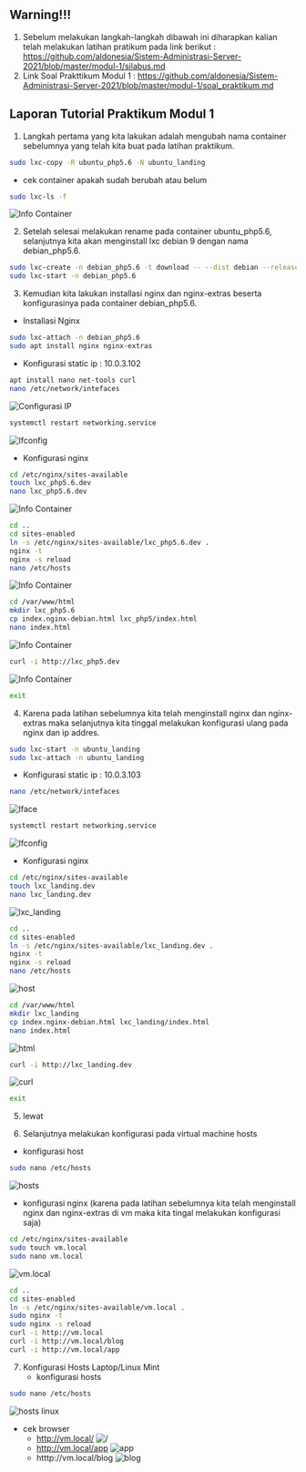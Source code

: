## Warning!!!

1. Sebelum melakukan langkah-langkah dibawah ini diharapkan kalian telah melakukan latihan pratikum  pada link berikut : https://github.com/aldonesia/Sistem-Administrasi-Server-2021/blob/master/modul-1/silabus.md
2. Link Soal Prakttikum Modul 1 : https://github.com/aldonesia/Sistem-Administrasi-Server-2021/blob/master/modul-1/soal_praktikum.md

## Laporan Tutorial Praktikum Modul 1

1. Langkah pertama yang kita lakukan adalah mengubah nama container sebelumnya yang telah kita buat pada latihan praktikum.  
```bash
sudo lxc-copy -R ubuntu_php5.6 -N ubuntu_landing
```
  - cek container apakah sudah berubah atau belum
  ```bash
  sudo lxc-ls -f
  ```
  ![Info Container](/assets/praktikum1/p1.png)
  
2. Setelah selesai melakukan rename pada container ubuntu_php5.6, selanjutnya kita akan menginstall lxc debian 9 dengan nama debian_php5.6. 
```bash
sudo lxc-create -n debian_php5.6 -t download -- --dist debian --release stretch --arch amd64 --force-cache --no-validate --server images.linuxcontainers.org
sudo lxc-start -n debian_php5.6
```

3. Kemudian kita lakukan installasi nginx dan nginx-extras beserta konfigurasinya pada container debian_php5.6.

  - Installasi Nginx
```bash
sudo lxc-attach -n debian_php5.6
sudo apt install nginx nginx-extras
```

  - Konfigurasi static ip : 10.0.3.102
```bash
apt install nano net-tools curl
nano /etc/network/intefaces
```
![Configurasi IP](/assets/praktikum1/p2.png)
```bash
systemctl restart networking.service
```
![Ifconfig](/assets/praktikum1/p3.png)
  - Konfigurasi nginx
```bash
cd /etc/nginx/sites-available
touch lxc_php5.6.dev
nano lxc_php5.6.dev
```
![Info Container](/assets/praktikum1/p4.png)
```bash
cd ..
cd sites-enabled
ln -s /etc/nginx/sites-available/lxc_php5.6.dev .
nginx -t
nginx -s reload
nano /etc/hosts
```
![Info Container](/assets/praktikum1/p5.png)
```bash
cd /var/www/html
mkdir lxc_php5.6
cp index.nginx-debian.html lxc_php5/index.html
nano index.html
```
![Info Container](/assets/praktikum1/p6.png)
```bash
curl -i http://lxc_php5.dev 
```
![Info Container](/assets/praktikum1/p7.png)
```bash
exit
```
4. Karena pada latihan sebelumnya kita telah menginstall nginx dan nginx-extras maka selanjutnya kita tinggal melakukan konfigurasi ulang pada nginx dan ip addres.
```bash
sudo lxc-start -n ubuntu_landing
sudo lxc-attach -n ubuntu_landing
```

  - Konfigurasi static ip : 10.0.3.103
```bash
nano /etc/network/intefaces
```
![Iface](/assets/praktikum1/p8.png)
```bash
systemctl restart networking.service
```
![Ifconfig](/assets/praktikum1/p9.png)
  - Konfigurasi nginx
```bash
cd /etc/nginx/sites-available
touch lxc_landing.dev
nano lxc_landing.dev
```
![lxc_landing](/assets/praktikum1/p10.png)
```bash
cd ..
cd sites-enabled
ln -s /etc/nginx/sites-available/lxc_landing.dev .
nginx -t
nginx -s reload
nano /etc/hosts
```
![host](/assets/praktikum1/p11.png)
```bash
cd /var/www/html
mkdir lxc_landing
cp index.nginx-debian.html lxc_landing/index.html
nano index.html
```
![html](/assets/praktikum1/p12.png)
```bash
curl -i http://lxc_landing.dev 
```
![curl](/assets/praktikum1/p13.png)
```bash
exit
```
5. lewat

6. Selanjutnya melakukan konfigurasi pada virtual machine hosts
  - konfigurasi host
```bash
sudo nano /etc/hosts
```
![hosts](/assets/praktikum1/p14.png)
  - konfigurasi nginx (karena pada latihan sebelumnya kita telah menginstall nginx dan nginx-extras di vm maka kita tingal melakukan konfigurasi saja)
```bash
cd /etc/nginx/sites-available
sudo touch vm.local
sudo nano vm.local
```
![vm.local](/assets/praktikum1/p19.png)
```bash
cd ..
cd sites-enabled
ln -s /etc/nginx/sites-available/vm.local .
sudo nginx -t
sudo nginx -s reload
curl -i http://vm.local
curl -i http://vm.local/blog
curl -i http://vm.local/app

```
7. Konfigurasi Hosts Laptop/Linux Mint
   - konfigurasi hosts
```bash
sudo nano /etc/hosts
```
![hosts linux](/assets/praktikum1/p15.png)
  - cek browser
    - http://vm.local/
      ![/](/assets/praktikum1/p18.png)
    - http://vm.local/app
      ![app](/assets/praktikum1/p16.png)
    - htttp://vm.local/blog
      ![blog](/assets/praktikum1/p17.png)
